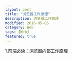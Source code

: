```yaml
---
layout: post
title: "浏览器工作原理"
description: 浏览器工作原理
modified: 2016-05-06
category: Web
tags: [Web]
featured: true
---
```


1.[前端必读：浏览器内部工作原理](http://kb.cnblogs.com/page/129756/)






	